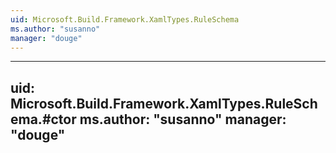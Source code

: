 ```yaml
---
uid: Microsoft.Build.Framework.XamlTypes.RuleSchema
ms.author: "susanno"
manager: "douge"
---
```


---
uid: Microsoft.Build.Framework.XamlTypes.RuleSchema.#ctor
ms.author: "susanno"
manager: "douge"
---
